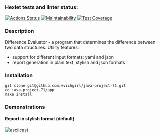 ### Hexlet tests and linter status:
[![Actions Status](https://github.com/vvichgirl/java-project-71/actions/workflows/hexlet-check.yml/badge.svg)](https://github.com/vvichgirl/java-project-71/actions)
[![Maintainability](https://api.codeclimate.com/v1/badges/43356bf19cc5bb3f8737/maintainability)](https://codeclimate.com/github/vvichgirl/java-project-71/maintainability)
[![Test Coverage](https://api.codeclimate.com/v1/badges/43356bf19cc5bb3f8737/test_coverage)](https://codeclimate.com/github/vvichgirl/java-project-71/test_coverage)

### Description
Difference Evaluator - a program that determines the difference between two data structures.
Utility features:
* support for different input formats: yaml and json
* report generation in plain text, stylish and json formats

### Installation
```
git clone git@github.com:vvichgirl/java-project-71.git
cd java-project-71/app
make install
```

### Demonstrations
#### Report in stylish format (default)
[![asciicast](https://asciinema.org/a/AHgSRFQAstqbclq3Wn60QIS82.svg)](https://asciinema.org/a/AHgSRFQAstqbclq3Wn60QIS82)
